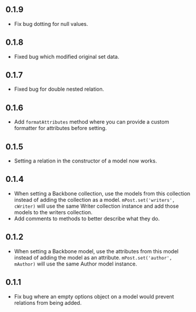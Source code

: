## 0.1.9
- Fix bug dotting for null values.

## 0.1.8
- Fixed bug which modified original set data.

## 0.1.7
- Fixed bug for double nested relation.

## 0.1.6
- Add `formatAttributes` method where you can provide a custom formatter for attributes before setting.

## 0.1.5
- Setting a relation in the constructor of a model now works.

## 0.1.4
- When setting a Backbone collection, use the models from this collection instead of adding the collection as a model. `mPost.set('writers', cWriter)` will use the same Writer collection instance and add those models to the writers collection.
- Add comments to methods to better describe what they do.

## 0.1.2
- When setting a Backbone model, use the attributes from this model instead of adding the model as an attribute. `mPost.set('author', mAuthor)` will use the same Author model instance.

## 0.1.1
- Fix bug where an empty options object on a model would prevent relations from being added.

